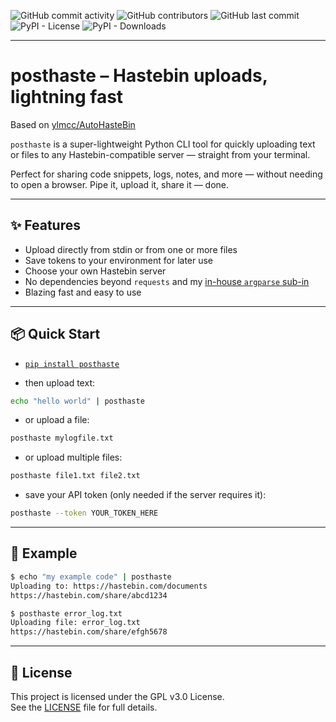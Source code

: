 ![GitHub commit activity](https://img.shields.io/github/commit-activity/w/ArchooD2/posthaste) ![GitHub contributors](https://img.shields.io/github/contributors-anon/ArchooD2/posthaste) ![GitHub last commit](https://img.shields.io/github/last-commit/ArchooD2/posthaste) ![PyPI - License](https://img.shields.io/pypi/l/posthaste) ![PyPI - Downloads](https://img.shields.io/pypi/dd/posthaste)

---
# posthaste – Hastebin uploads, lightning fast

Based on [ylmcc/AutoHasteBin](https://github.com/ylmcc/AutoHastebin)

`posthaste` is a super-lightweight Python CLI tool for quickly uploading text or files to any Hastebin-compatible server — straight from your terminal.

Perfect for sharing code snippets, logs, notes, and more — without needing to open a browser. Pipe it, upload it, share it — done.

---

## ✨ Features

- Upload directly from stdin or from one or more files
- Save tokens to your environment for later use
- Choose your own Hastebin server
- No dependencies beyond `requests` and my [in-house `argparse` sub-in](https://github.com/ArchooD2/snaparg)
- Blazing fast and easy to use

---

## 📦 Quick Start

- [`pip install posthaste`](https://pypi.org/project/posthaste/)

- then upload text:

```bash
echo "hello world" | posthaste
```

- or upload a file:

```bash
posthaste mylogfile.txt
```

- or upload multiple files:

```bash
posthaste file1.txt file2.txt
```

- save your API token (only needed if the server requires it):

```bash
posthaste --token YOUR_TOKEN_HERE
```

---

## 🔧 Example

```bash
$ echo "my example code" | posthaste
Uploading to: https://hastebin.com/documents
https://hastebin.com/share/abcd1234
```

```bash
$ posthaste error_log.txt
Uploading file: error_log.txt
https://hastebin.com/share/efgh5678
```

---

## 📄 License

This project is licensed under the GPL v3.0 License.  
See the [LICENSE](LICENSE) file for full details.
